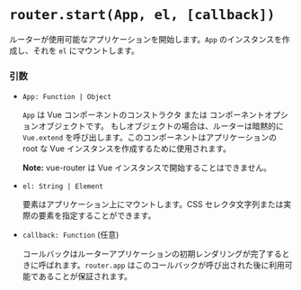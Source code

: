 # `router.start(App, el, [callback])`

ルーターが使用可能なアプリケーションを開始します。`App` のインスタンスを作成し、それを `el` にマウントします。

### 引数

- `App: Function | Object`

  `App` は Vue コンポーネントのコンストラクタ または コンポーネントオプションオブジェクトです。 もしオブジェクトの場合は、ルーターは暗黙的に `Vue.extend` を呼び出します。このコンポーネントはアプリケーションの root な Vue インスタンスを作成するために使用されます。

  **Note:**
  vue-router は Vue インスタンスで開始することはできません。

- `el: String | Element`

  要素はアプリケーション上にマウントします。CSS セレクタ文字列または実際の要素を指定することができます。

- `callback: Function` (任意)

  コールバックはルーターアプリケーションの初期レンダリングが完了するときに呼ばれます。`router.app` はこのコールバックが呼び出された後に利用可能であることが保証されます。
